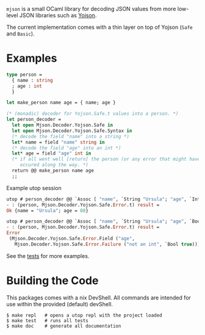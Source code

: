 `mjson` is a small OCaml library for decoding JSON values from more low-level 
JSON libraries such as [Yojson](https://github.com/ocaml-community/yojson).

The current implementation comes with a thin layer on top of Yojson (`Safe` and
`Basic`).

# Examples

```ocaml
type person =
  { name : string
  ; age : int
  }

let make_person name age = { name; age }

(* (monadic) decoder for Yojson.Safe.t values into a person. *)
let person_decoder =
  let open Mjson.Decoder.Yojson.Safe in
  let open Mjson.Decoder.Yojson.Safe.Syntax in
  (* decode the field "name" into a string *)
  let* name = field "name" string in
  (* decode the field "age" into an int *)
  let* age = field "age" int in
  (* if all went well [return] the person (or any error that might have
     occured along the way. *)
  return @@ make_person name age
  ;;
```

Example utop session

```ocaml
utop # person_decoder @@ `Assoc [ "name", `String "Ursula"; "age", `Int 88];;
- : (person, Mjson.Decoder.Yojson.Safe.Error.t) result =
Ok {name = "Ursula"; age = 88}

utop # person_decoder @@ `Assoc [ "name", `String "Ursula"; "age", `Bool true];;
- : (person, Mjson.Decoder.Yojson.Safe.Error.t) result =
Error
 (Mjson.Decoder.Yojson.Safe.Error.Field ("age",
   Mjson.Decoder.Yojson.Safe.Error.Failure ("not an int", `Bool true)))


```

See the [tests](./test/decoder.ml) for more examples.

# Building the Code

This packages comes with a nix DevShell.  All commands are intended for use 
within the provided (default) devShell.

```shell
$ make repl   # opens a utop repl with the project loaded
$ make test   # runs all tests
$ make doc    # generate all documentation
```
